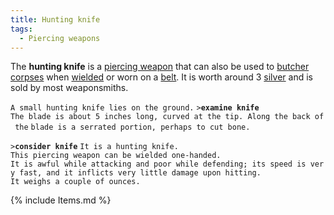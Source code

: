 ```yaml
---
title: Hunting knife
tags:
  - Piercing weapons
---
```

The **hunting knife** is a [piercing weapon](piercing_weapon "wikilink")
that can also be used to [butcher](butcher "wikilink")
[corpses](corpse "wikilink") when [wielded](wield "wikilink") or worn on
a [belt](belt "wikilink"). It is worth around 3
[silver](silver "wikilink") and is sold by most weaponsmiths.

`A small hunting knife lies on the ground.`
`>`**`examine knife`**
`The blade is about 5 inches long, curved at the tip. Along the back of the`
`blade is a serrated portion, perhaps to cut bone.`

`>`**`consider knife`**
`It is a hunting knife.`
`This piercing weapon can be wielded one-handed.`
`It is awful while attacking and poor while defending; its speed is very fast, and it inflicts very little damage upon hitting.`
`It weighs a couple of ounces.`

{% include Items.md %}
